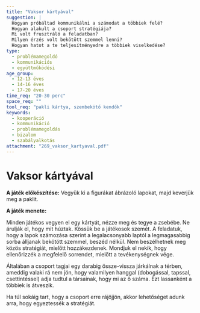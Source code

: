 ```yaml
---
title: "Vaksor kártyával"
suggestion: | 
  Hogyan próbáltad kommunikálni a számodat a többiek felé?
  Hogyan alakult a csoport stratégiája?
  Mi volt frusztráló a feladatban?
  Milyen érzés volt bekötött szemmel lenni?
  Hogyan hatot a te teljesítményedre a többiek viselkedése?
type:
  - problémamegoldó
  - kommunikációs
  - együttműködési
age_group:
  - 12-13 éves
  - 14-16 éves
  - 17-20 éves
time_req: "20-30 perc"
space_req: ""
tool_req: "pakli kártya, szembekötő kendők"
keywords: 
  - kooperáció
  - kommunikáció
  - problémamegoldás
  - bizalom
  - szabályalkotás
attachment: "269_vaksor_kartyaval.pdf"
---
```


# Vaksor kártyával

**A játék előkészítése:** Vegyük ki a figurákat ábrázoló lapokat, majd keverjük meg a paklit.

 **A játék menete:**

Minden játékos vegyen el egy kártyát, nézze meg és tegye a zsebébe. Ne árulják el, hogy mit húztak. Kössük be a játékosok szemét. A feladatuk, hogy a lapok számozása szerint a legalacsonyabb laptól a legmagasabbig sorba álljanak bekötött szemmel, beszéd nélkül. Nem beszélhetnek meg közös stratégiát, mielőtt hozzákezdenek. Mondjuk el nekik, hogy ellenőrizzék a megfelelő sorrendet, mielőtt a tevékenységnek vége.

Általában a csoport tagjai egy darabig össze-vissza járkálnak a térben, ameddig valaki rá nem jön, hogy valamilyen hanggal (dobogással, tapssal, csettintéssel) adja tudtul a társainak, hogy mi az ő száma. Ezt lassanként a többiek is átveszik.

Ha túl sokáig tart, hogy a csoport erre rájöjjön, akkor lehetőséget adunk arra, hogy egyeztessék a stratégiát.
  
  
